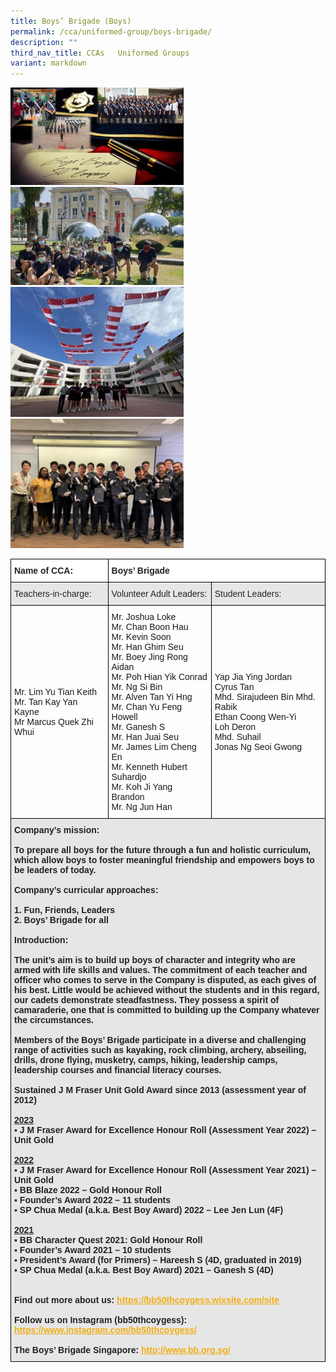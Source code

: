 ```yaml
---
title: Boys’ Brigade (Boys)
permalink: /cca/uniformed-group/boys-brigade/
description: ""
third_nav_title: CCAs   Uniformed Groups
variant: markdown
---
```

<style>  
img {  
  display: block;  
  margin-left: auto;  
  margin-right: auto;  
}  
</style>  
<img src="/images/BB%201.jpeg" alt="Boys’ Brigade (Boys)" style="width:55%;">  
  

<br>

<style>  
img {  
  display: block;  
  margin-left: auto;  
  margin-right: auto;  
}  
</style>  
<img src="/images/BB%202.jpeg" alt="Boys’ Brigade (Boys)" style="width:55%;">  
  

<br>

<style>  
img {  
  display: block;  
  margin-left: auto;  
  margin-right: auto;  
}  
</style>  
<img src="/images/BB%203.jpeg" alt="Boys’ Brigade (Boys)" style="width:55%;">  
  

<br>

<style>  
img {  
  display: block;  
  margin-left: auto;  
  margin-right: auto;  
}  
</style>  
<img src="/images/BB%204.jpeg" alt="Boys’ Brigade (Boys)" style="width:55%;">  
  

<br>

<style type="text/css">
.tg  {border-collapse:collapse;border-spacing:0;}
.tg td{border-color:black;border-style:solid;border-width:1px;font-family:Arial, sans-serif;font-size:14px;
  overflow:hidden;padding:10px 5px;word-break:normal;}
.tg th{border-color:black;border-style:solid;border-width:1px;font-family:Arial, sans-serif;font-size:14px;
  font-weight:normal;overflow:hidden;padding:10px 5px;word-break:normal;}
.tg .tg-l2bf{background-color:#FFF;color:#222;font-weight:bold;text-align:left;vertical-align:top}
.tg .tg-h5mn{background-color:#E6E6E6;color:#222;text-align:left;vertical-align:middle}
.tg .tg-1ppo{background-color:#FFF;color:#222;text-align:left;vertical-align:middle}
.tg .tg-rs0e{background-color:#E6E6E6;color:#222;font-weight:bold;text-align:left;vertical-align:top}
</style>
<table class="tg">
<thead>
  <tr>
    <th class="tg-l2bf"><span style="font-weight:bold">Name of CCA:</span><br><span style="font-weight:bold"> </span></th>
    <th class="tg-l2bf" colspan="2"><span style="font-weight:bold">Boys’ Brigade</span></th>
  </tr>
</thead>
<tbody>
  <tr>
    <td class="tg-h5mn">Teachers-in-charge:</td>
    <td class="tg-h5mn">Volunteer Adult Leaders:</td>
    <td class="tg-h5mn">Student Leaders:</td>
  </tr>
  <tr>
    <td class="tg-tsok">Mr. Lim Yu Tian Keith<br>Mr. Tan Kay Yan Kayne<br>Mr Marcus Quek Zhi Whui<br></td>
    <td class="tg-tsok">Mr. Joshua Loke<br>Mr. Chan Boon Hau<br>Mr. Kevin Soon<br>Mr. Han Ghim Seu<br>Mr. Boey Jing Rong Aidan<br>Mr. Poh Hian Yik Conrad<br>Mr. Ng Si Bin<br>Mr. Alven Tan Yi Hng<br>Mr. Chan Yu Feng Howell<br>Mr. Ganesh S<br>Mr. Han Juai Seu<br>Mr. James Lim Cheng En<br>Mr. Kenneth Hubert Suhardjo<br>Mr. Koh Ji Yang Brandon<br>Mr. Ng Jun Han</td>
    <td class="tg-tsok">Yap Jia Ying Jordan<br>Cyrus Tan<br>Mhd. Sirajudeen Bin Mhd. Rabik<br>Ethan Coong Wen-Yi<br>Loh Deron<br>Mhd. Suhail<br>Jonas Ng Seoi Gwong</td>
  </tr>
  <tr>
    <td class="tg-rs0e" colspan="3"><span style="font-weight:bold">Company’s mission:</span><br><br>To prepare all boys for the future through a fun and holistic curriculum, which allow boys to foster meaningful friendship and empowers boys to be leaders of today.<br><br><span style="font-weight:bold">Company’s curricular approaches:</span><br><br>1. Fun, Friends, Leaders<br>2. Boys’ Brigade for all<br><span style="font-weight:bold"> </span><br><span style="font-weight:bold">Introduction:</span><br><br>The unit’s aim is to build up boys of character and integrity who are armed with life skills and values. The commitment of each teacher and officer who comes to serve in the Company is disputed, as each gives of his best. Little would be achieved without the students and in this regard, our cadets demonstrate steadfastness. They possess a spirit of camaraderie, one that is committed to building up the Company whatever the circumstances.<br><br>Members of the Boys’ Brigade participate in a diverse and challenging range of activities such as kayaking, rock climbing, archery, abseiling, drills, drone flying, musketry, camps, hiking, leadership camps, leadership courses and financial literacy courses.<br><br><span style="font-weight:bold">Sustained J M Fraser Unit Gold Award since 2013 (assessment year of 2012)</span><br> <br><span style="text-decoration:underline">2023</span><br>▪          J M Fraser Award for Excellence Honour Roll (Assessment Year 2022) – Unit Gold<br><br><span style="text-decoration:underline">2022</span><br>▪          J M Fraser Award for Excellence Honour Roll (Assessment Year 2021) – Unit Gold<br>▪          BB Blaze 2022 – Gold Honour Roll<br>▪          Founder’s Award 2022 – 11 students<br>▪          SP Chua Medal (a.k.a. Best Boy Award) 2022 – Lee Jen Lun (4F)<br> <br><span style="text-decoration:underline">2021</span><br>▪          BB Character Quest 2021: Gold Honour Roll<br>▪          Founder’s Award 2021 – 10 students<br>▪          President’s Award (for Primers) – Hareesh S (4D, graduated in 2019)<br>▪          SP Chua Medal (a.k.a. Best Boy Award) 2021 – Ganesh S (4D)<br><br><br>Find out more about us: <a href="https://bb50thcoygess.wixsite.com/site" target="_blank" rel="noopener noreferrer"><span style="text-decoration:underline;color:#F1AE16;background-color:transparent">https://bb50thcoygess.wixsite.com/site</span></a><br><br>Follow us on Instagram (bb50thcoygess): <a href="https://www.instagram.com/bb50thcoygess/" target="_blank" rel="noopener noreferrer"><span style="text-decoration:underline;color:#F1AE16;background-color:transparent">https://www.instagram.com/bb50thcoygess/</span></a><br><br>The Boys’ Brigade Singapore: <a href="http://www.bb.org.sg/" target="_blank" rel="noopener noreferrer"><span style="text-decoration:underline;color:#F1AE16;background-color:transparent">http://www.bb.org.sg/</span></a></td>
  </tr>
</tbody>
</table>